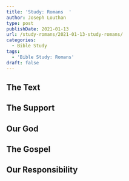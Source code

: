```yaml
---
title: 'Study: Romans  '
author: Joseph Louthan
type: post
publishDate: 2021-01-13
url: /study-romans/2021-01-13-study-romans/
categories:
  - Bible Study
tags:
  - 'Bible Study: Romans'
draft: false
---
```

## The Text

## The Support

## Our God

## The Gospel

## Our Responsibility

